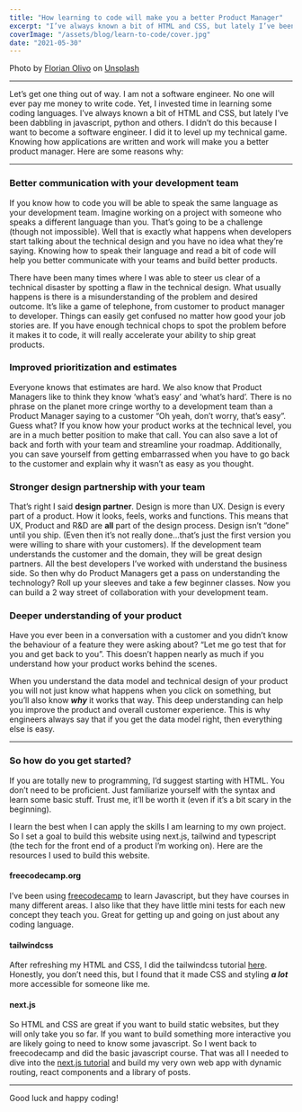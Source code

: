 ```yaml
---
title: "How learning to code will make you a better Product Manager"
excerpt: "I’ve always known a bit of HTML and CSS, but lately I’ve been dabbling in javascript, python and others. I didn’t do this because I want to become a software engineer. I did it to level up my technical game, because knowing how applications are written and work will make you a better product manager."
coverImage: "/assets/blog/learn-to-code/cover.jpg"
date: "2021-05-30"
---
```


Photo by [Florian Olivo](https://unsplash.com/@florianolv?utm_source=unsplash&utm_medium=referral&utm_content=creditCopyText) on [Unsplash](https://unsplash.com/s/photos/code?utm_source=unsplash&utm_medium=referral&utm_content=creditCopyText)

---

Let’s get one thing out of way. I am not a software engineer. No one will ever pay me money to write code. Yet, I invested time in learning some coding languages. I’ve always known a bit of HTML and CSS, but lately I’ve been dabbling in javascript, python and others. I didn’t do this because I want to become a software engineer. I did it to level up my technical game. Knowing how applications are written and work will make you a better product manager. Here are some reasons why:

---

### Better communication with your development team

If you know how to code you will be able to speak the same language as your development team. Imagine working on a project with someone who speaks a different language than you. That’s going to be a challenge (though not impossible). Well that is exactly what happens when developers start talking about the technical design and you have no idea what they’re saying. Knowing how to speak their language and read a bit of code will help you better communicate with your teams and build better products.

There have been many times where I was able to steer us clear of a technical disaster by spotting a flaw in the technical design. What usually happens is there is a misunderstanding of the problem and desired outcome. It’s like a game of telephone, from customer to product manager to developer. Things can easily get confused no matter how good your job stories are. If you have enough technical chops to spot the problem before it makes it to code, it will really accelerate your ability to ship great products.

### Improved prioritization and estimates

Everyone knows that estimates are hard. We also know that Product Managers like to think they know ‘what’s easy’ and ‘what’s hard’. There is no phrase on the planet more cringe worthy to a development team than a Product Manager saying to a customer “Oh yeah, don’t worry, that’s easy”. Guess what? If you know how your product works at the technical level, you are in a much better position to make that call. You can also save a lot of back and forth with your team and streamline your roadmap. Additionally, you can save yourself from getting embarrassed when you have to go back to the customer and explain why it wasn’t as easy as you thought.

### Stronger design partnership with your team

That’s right I said **design partner**. Design is more than UX. Design is every part of a product. How it looks, feels, works and functions. This means that UX, Product and R&D are **all** part of the design process. Design isn’t “done” until you ship. (Even then it’s not really done…that’s just the first version you were willing to share with your customers). If the development team understands the customer and the domain, they will be great design partners. All the best developers I’ve worked with understand the business side. So then why do Product Managers get a pass on understanding the technology? Roll up your sleeves and take a few beginner classes. Now you can build a 2 way street of collaboration with your development team.

### Deeper understanding of your product

Have you ever been in a conversation with a customer and you didn’t know the behaviour of a feature they were asking about? “Let me go test that for you and get back to you”. This doesn’t happen nearly as much if you understand how your product works behind the scenes.

When you understand the data model and technical design of your product you will not just know what happens when you click on something, but you’ll also know **_why_** it works that way. This deep understanding can help you improve the product and overall customer experience. This is why engineers always say that if you get the data model right, then everything else is easy.

---

### So how do you get started?

If you are totally new to programming, I’d suggest starting with HTML. You don’t need to be proficient. Just familiarize yourself with the syntax and learn some basic stuff. Trust me, it’ll be worth it (even if it’s a bit scary in the beginning).

I learn the best when I can apply the skills I am learning to my own project. So I set a goal to build this website using next.js, tailwind and typescript (the tech for the front end of a product I’m working on). Here are the resources I used to build this website.

#### freecodecamp.org

I’ve been using [freecodecamp](https://www.freecodecamp.org/learn/) to learn Javascript, but they have courses in many different areas. I also like that they have little mini tests for each new concept they teach you. Great for getting up and going on just about any coding language.

#### tailwindcss

After refreshing my HTML and CSS, I did the tailwindcss tutorial [here](https://www.tailwindcss.com). Honestly, you don’t need this, but I found that it made CSS and styling **_a lot_** more accessible for someone like me.

#### next.js

So HTML and CSS are great if you want to build static websites, but they will only take you so far. If you want to build something more interactive you are likely going to need to know some javascript. So I went back to freecodecamp and did the basic javascript course. That was all I needed to dive into the [next.js tutorial](https://nextjs.org/learn/basics/create-nextjs-app?utm_source=next-site&utm_medium=homepage-cta&utm_campaign=next-website) and build my very own web app with dynamic routing, react components and a library of posts.

---

Good luck and happy coding!

